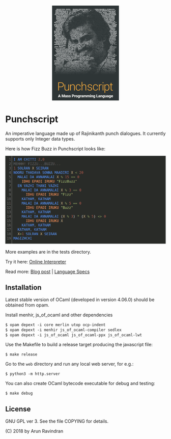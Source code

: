 <p align="center"> 
<img width="210" height="298" src="https://raw.githubusercontent.com/arocks/punchscript/master/web/img/logo-full.png">
</p>

# Punchscript

An imperative language made up of Rajinikanth punch dialogues. It currently supports only Integer data types.

Here is how Fizz Buzz in Punchscript looks like:

![Screenshot of Punchscript code](https://raw.githubusercontent.com/arocks/punchscript/master/web/img/screenshot.png)

More examples are in the tests directory.

Try it here: [Online Interpreter](https://arunrocks.com/punchscript/) 

Read more: [Blog post](https://arunrocks.com/punchscript-rajinikanth/) | [Language Specs](https://github.com/arocks/punchscript-specs)

## Installation

Latest stable version of OCaml (developed in version 4.06.0) should be obtained from opam.

Install menhir, js_of_ocaml and other dependencies

```
$ opam depext -i core merlin utop ocp-indent
$ opam depext -i menhir js_of_ocaml-compiler sedlex
$ opam depext -i js_of_ocaml js_of_ocaml-ppx js_of_ocaml-lwt 
```

Use the Makefile to build a release target producing the javascript file:

```
$ make release
```

Go to the `web` directory and run any local web server, for e.g.:

```
$ python3 -m http.server
```

You can also create OCaml bytecode executable for debug and testing:

```
$ make debug
```

## License

GNU GPL ver 3. See the file COPYING for details.

(C) 2018 by Arun Ravindran
